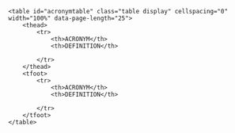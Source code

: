 

<div class="table-responsive">

    <table id="acronymtable" class="table display" cellspacing="0" width="100%" data-page-length="25">
        <thead>
            <tr>
                <th>ACRONYM</th>
                <th>DEFINITION</th>

            </tr>
        </thead>
        <tfoot>
            <tr>
                <th>ACRONYM</th>
                <th>DEFINITION</th>

            </tr>
        </tfoot>
    </table>

</div>


<script>
	$(function() {
	    $('#acronymtable').DataTable( {
                    "lengthMenu": [[10, 25, 50, -1], [10, 25, 50, "All"]],
	        "ajax": '{{ site.baseurl }}/public/ajax/data/acronyms.json'
	    } );
	} );
</script>

